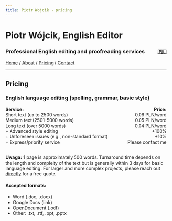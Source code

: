 ```yaml
---
title: Piotr Wojcik - pricing
---
```

<link rel="stylesheet" href="style.css">

# Piotr Wójcik, English Editor

<h3><div style="float: left">Professional English editing and proofreading services</div><div style="float: right"><a href="cennik.html" title="Kliknij tutaj, aby zobaczyć wersję polską">🇵🇱</a></div><div style="clear: both;"></div></h3>

[Home](index_en.md)  /  [About](about.md)  /  [Pricing](pricing.md)  /  [Contact](contact.md)

---

## Pricing

### English language editing (spelling, grammar, basic style)

<!--
| Service                         | Price            |
|---------------------------------|------------------|
| Short (up to 2500 words)        | 0.06 PLN/word    |
| Medium (2501-5000 words)        | 0.05 PLN/word    |
| Long (over 5000 words)          | 0.04 PLN/word    |
| + Advanced style editing        | +100%            |
| + Unforeseen issues (e.g., atypical format) | +10% |
| + Express/priority service      | Please contact me |
-->
<div style="float: left"><strong>Service:</strong></div><div style="float: right"><strong>Price:</strong></div><br>
<div style="float: left">Short text (up to 2500 words)</div><div style="float: right">0.06 PLN/word</div><br>
<div style="float: left">Medium text (2501-5000 words)</div><div style="float: right">0.05 PLN/word</div><br>
<div style="float: left">Long text (over 5000 words)</div><div style="float: right">0.04 PLN/word</div><br>
<div style="float: left">+ Advanced style editing</div><div style="float: right">+100%</div><br>
<div style="float: left">+ Unforeseen issues (e.g., non-standard format)</div><div style="float: right">+10%</div><br>
<div style="float: left">+ Express/priority service</div><div style="float: right">Please contact me</div><div style="clear: both;"></div><br>

**Uwaga:** 1 page is approximately 500 words. Turnaround time depends on the length and compleity of the text but is generally within 3 days for basic language editing. For larger and more complex projects, please reach out [directly](contact.md) for a free quote.

#### Accepted formats:
- Word (.doc, .docx)
- Google Docs (link)
- OpenDocument (.odf)
- Other: .txt, .rtf, .ppt, .pptx